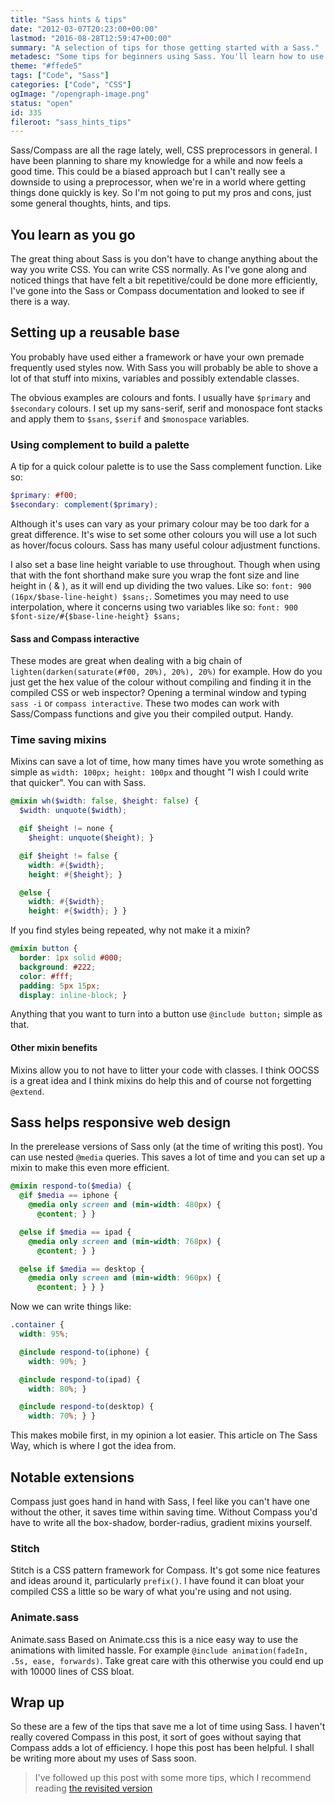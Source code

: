 ```yaml
---
title: "Sass hints & tips"
date: "2012-03-07T20:23:00+00:00"
lastmod: "2016-08-28T12:59:47+00:00"
summary: "A selection of tips for those getting started with a Sass."
metadesc: "Some tips for beginners using Sass. You'll learn how to use color, mixins and how Sass can help control responsive code."
theme: "#ffede5"
tags: ["Code", "Sass"]
categories: ["Code", "CSS"]
ogImage: "/opengraph-image.png"
status: "open"
id: 335
fileroot: "sass_hints_tips"
---
```


Sass/Compass are all the rage lately, well, CSS preprocessors in general. I have been planning to share my knowledge for a while and now feels a good time. This could be a biased approach but I can't really see a downside to using a preprocessor, when we're in a world where getting things done quickly is key. So I'm not going to put my pros and cons, just some general thoughts, hints, and tips.

## You learn as you go
The great thing about Sass is you don't have to change anything about the way you write CSS. You can write CSS normally. As I've gone along and noticed things that have felt a bit repetitive/could be done more efficiently, I've gone into the Sass or Compass documentation and looked to see if there is a way.

## Setting up a reusable base
You probably have used either a framework or have your own premade frequently used styles now. With Sass you will probably be able to shove a lot of that stuff into mixins, variables and possibly extendable classes.

The obvious examples are colours and fonts. I usually have `$primary` and `$secondary` colours. I set up my sans-serif, serif and monospace font stacks and apply them to `$sans`, `$serif` and `$monospace` variables.

### Using complement to build a palette
A tip for a quick colour palette is to use the Sass complement function. Like so:

```scss
$primary: #f00;
$secondary: complement($primary);
```

Although it's uses can vary as your primary colour may be too dark for a great difference. It's wise to set some other colours you will use a lot such as hover/focus colours. Sass has many useful colour adjustment functions.

I also set a base line height variable to use throughout. Though when using that with the font shorthand make sure you wrap the font size and line height in ( & ), as it will end up dividing the two values. Like so: `font: 900 (16px/$base-line-height) $sans;`. Sometimes you may need to use interpolation, where it concerns using two variables like so: `font: 900 $font-size/#{$base-line-height} $sans;`

#### Sass and Compass interactive
These modes are great when dealing with a big chain of `lighten(darken(saturate(#f00, 20%), 20%), 20%)` for example. How do you just get the hex value of the colour without compiling and finding it in the compiled CSS or web inspector? Opening a terminal window and typing `sass -i` or `compass interactive`. These two modes can work with Sass/Compass functions and give you their compiled output. Handy.

### Time saving mixins
Mixins can save a lot of time, how many times have you wrote something as simple as `width: 100px; height: 100px` and thought "I wish I could write that quicker". You can with Sass.

```scss
@mixin wh($width: false, $height: false) {
  $width: unquote($width);

  @if $height != none {
    $height: unquote($height); }

  @if $height != false {
    width: #{$width};
    height: #{$height}; }

  @else {
    width: #{$width};
    height: #{$width}; } }
```

If you find styles being repeated, why not make it a mixin?

```scss
@mixin button {
  border: 1px solid #000;
  background: #222;
  color: #fff;
  padding: 5px 15px;
  display: inline-block; }
```

Anything that you want to turn into a button use `@include button;` simple as that.

#### Other mixin benefits
Mixins allow you to not have to litter your code with classes. I think OOCSS is a great idea and I think mixins do help this and of course not forgetting `@extend`.

## Sass helps responsive web design
In the prerelease versions of Sass only (at the time of writing this post). You can use nested `@media` queries. This saves a lot of time and you can set up a mixin to make this even more efficient.

```scss
@mixin respond-to($media) {
  @if $media == iphone {
    @media only screen and (min-width: 480px) {
      @content; } }

  @else if $media == ipad {
    @media only screen and (min-width: 768px) {
      @content; } }

  @else if $media == desktop {
    @media only screen and (min-width: 960px) {
      @content; } } }
```

Now we can write things like:

```scss
.container {
  width: 95%;

  @include respond-to(iphone) {
    width: 90%; }

  @include respond-to(ipad) {
    width: 80%; }

  @include respond-to(desktop) {
    width: 70%; } }
```

This makes mobile first, in my opinion a lot easier. This article on The Sass Way, which is where I got the idea from.

## Notable extensions
Compass just goes hand in hand with Sass, I feel like you can't have one without the other, it saves time within saving time. Without Compass you'd have to write all the box-shadow, border-radius, gradient mixins yourself.

### Stitch
Stitch is a CSS pattern framework for Compass. It's got some nice features and ideas around it, particularly `prefix()`. I have found it can bloat your compiled CSS a little so be wary of what you're using and not using.

### Animate.sass
Animate.sass Based on Animate.css  this is a nice easy way to use the animations with limited hassle. For example `@include animation(fadeIn, .5s, ease, forwards)`. Take great care with this otherwise you could end up with 10000 lines of CSS bloat.

## Wrap up
So these are a few of the tips that save me a lot of time using Sass. I haven't really covered Compass in this post, it sort of goes without saying that Compass adds a lot of efficiency. I hope this post has been helpful. I shall be writing more about my uses of Sass soon.

> I've followed up this post with some more tips, which I recommend reading [the revisited version](http://iamsteve.me/blog/entry/sass-hints-tips-revisited)
